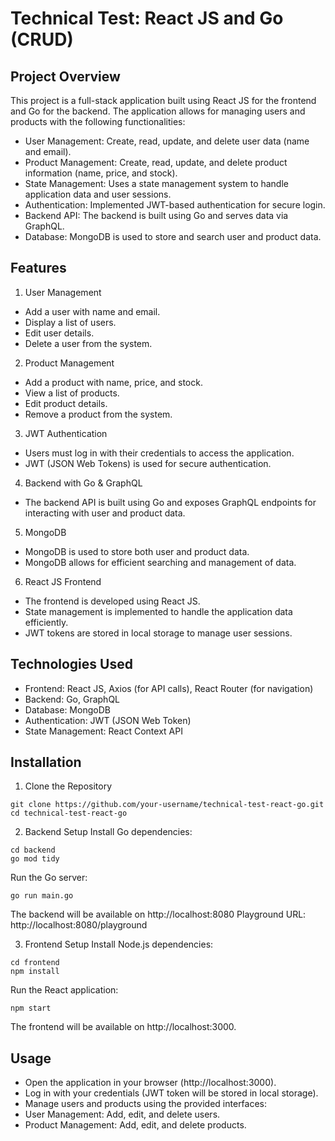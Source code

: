 # Technical Test: React JS and Go (CRUD)
## Project Overview
This project is a full-stack application built using React JS for the frontend and Go for the backend. The application allows for managing users and products with the following functionalities:
- User Management: Create, read, update, and delete user data (name and email).
- Product Management: Create, read, update, and delete product information (name, price, and stock).
- State Management: Uses a state management system to handle application data and user sessions.
- Authentication: Implemented JWT-based authentication for secure login.
- Backend API: The backend is built using Go and serves data via GraphQL.
- Database: MongoDB is used to store and search user and product data.

## Features
1. User Management
- Add a user with name and email.
- Display a list of users.
- Edit user details.
- Delete a user from the system.

2. Product Management
- Add a product with name, price, and stock.
- View a list of products.
- Edit product details.
- Remove a product from the system.

3. JWT Authentication
- Users must log in with their credentials to access the application.
- JWT (JSON Web Tokens) is used for secure authentication.

4. Backend with Go & GraphQL
- The backend API is built using Go and exposes GraphQL endpoints for interacting with user and product data.

5. MongoDB
- MongoDB is used to store both user and product data.
- MongoDB allows for efficient searching and management of data.

6. React JS Frontend
- The frontend is developed using React JS.
- State management is implemented to handle the application data efficiently.
- JWT tokens are stored in local storage to manage user sessions.

## Technologies Used
- Frontend: React JS, Axios (for API calls), React Router (for navigation)
- Backend: Go, GraphQL
- Database: MongoDB
- Authentication: JWT (JSON Web Token)
- State Management: React Context API


## Installation
1. Clone the Repository
```
git clone https://github.com/your-username/technical-test-react-go.git
cd technical-test-react-go
```

2. Backend Setup
Install Go dependencies:
```
cd backend
go mod tidy
```

Run the Go server:
```
go run main.go
```
The backend will be available on http://localhost:8080
Playground URL: http://localhost:8080/playground

3. Frontend Setup
Install Node.js dependencies:
```
cd frontend
npm install
```
Run the React application:
```
npm start
```
The frontend will be available on http://localhost:3000.

## Usage
- Open the application in your browser (http://localhost:3000).
- Log in with your credentials (JWT token will be stored in local storage).
- Manage users and products using the provided interfaces:
- User Management: Add, edit, and delete users.
- Product Management: Add, edit, and delete products.
